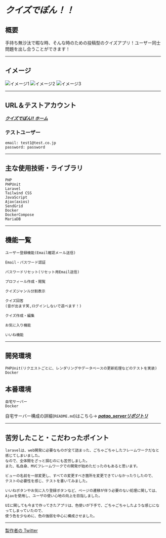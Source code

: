 # ***クイズでぽん！！***

## 概要

手持ち無沙汰で暇な時、そんな時のための投稿型のクイズアプリ！ユーザー同士問題を出し合うことができます！
___
## イメージ
![イメージ1](https://user-images.githubusercontent.com/79029696/135967485-4b06d42a-039e-42e4-b7d3-94dba7540cd5.png)
![イメージ2](https://user-images.githubusercontent.com/79029696/135967489-827672a5-edb9-43be-8816-8da7bfcf73b3.png)
![イメージ3](https://user-images.githubusercontent.com/79029696/135967483-fadd8195-531d-49aa-a805-72e007640320.png)
___

## URL＆テストアカウント

***[クイズでぽん!! ホーム](https://quize.patapatao.com)***
### テストユーザー  

    email: test1@test.co.jp
    password: password
___

## 主な使用技術・ライブラリ

    PHP
    PHPUnit
    Laravel
    Tailwind CSS
    JavaScript
    Ajax(axios)
    SendGrid
    Docker
    DockerCompose
    MariaDB
___
## 機能一覧

    ユーザー登録機能(Email確認メール送信)

    Email・パスワード認証
    
    パスワードリセット(リセット用Email送信)

    プロフィール作成・閲覧

    クイズジャンル分割表示

    クイズ回答
    (音が出ます笑,ログインしないで遊べます！)

    クイズ作成・編集

    お気に入り機能

    いいね機能

___

## 開発環境
    PHPUnit(リクエストごとに、レンダリングやデータベースの更新処理などのテストを実装)
    Docker

## 本番環境
    自宅サーバー
    Docker

自宅サーバー構成の詳細(`README.md`)はこちら-> ***[patao_serverリポジトリ](https://github.com/Patao150205/patao_server)***
___

## 苦労したこと・こだわったポイント
    laravelは、web開発に必要なものが全て詰まった、ごちゃごちゃしたフレームワークだなと感じてしまいました。  
    なので、全体間をざっと掴むのにも苦労しました。  
    また、私自身、MVCフレームワークでの開発が始めただったのもあると思います。

    ビューの名前を一部変更し、すべての変更すべき箇所を変更できていなかったりしたので、  
    テストの必要性を感じ、テストを書いてみました。

    いいねボタンやお気に入り登録ボタンなど、ページの遷移が伴う必要のない処理に関しては、  
    Ajaxを使用し、ユーザの使い心地の向上を目指しました。

    UIに関しても今まで作ってきたアプリは、色使いが下手で、ごちゃごちゃしたような感じになってしまっていたので、  
    使う色を少なめに、色の強弱を中心に構成させました。
___
[製作者の Twitter](https://twitter.com/Patao_program)

